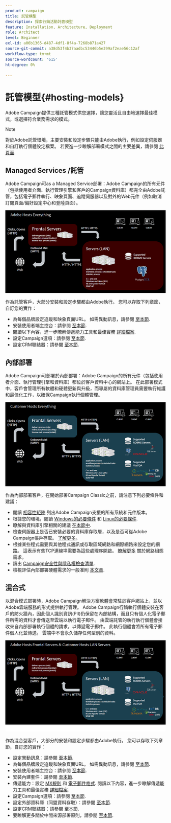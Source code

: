 ```yaml
---
product: campaign
title: 託管模型
description: 探索行銷活動託管模型
feature: Installation, Architecture, Deployment
role: Architect
level: Beginner
exl-id: a06b1365-d487-4df1-8f4a-7268b871a427
source-git-commit: a38d53f4b37aadbc53446b5e399af2eae56c12af
workflow-type: tm+mt
source-wordcount: '615'
ht-degree: 0%

---
```


# 託管模型{#hosting-models}



Adobe Campaign提供三種託管模式供您選擇，讓您靈活且自由地選擇最佳模式，或選擇符合業務需求的模式。

>[!NOTE]
>
>對於Adobe託管環境，主要安裝和設定步驟只能由Adobe執行，例如設定伺服器和自訂執行個體設定檔案。 若要進一步瞭解部署模式之間的主要差異，請參閱 [此頁面](../../installation/using/capability-matrix.md).

## Managed Services /託管

Adobe Campaign可as a Managed Service部署：Adobe Campaign的所有元件（包括使用者介面、執行管理引擎和客戶的Campaign資料庫）都完全由Adobe託管，包括電子郵件執行、映象頁面、追蹤伺服器以及對外的Web元件（例如取消訂閱頁面/偏好設定中心和登陸頁面）。

![](assets/deployment_hosted.png)

作為託管客戶，大部分安裝和設定步驟都由Adobe執行。 您可以存取下列章節，自訂您的實作：

* 為每個品牌設定追蹤和映象頁面URL。 如需異動訊息，請參閱 [至本節](../../message-center/using/additional-configurations.md#configuring-multibranding).
* 安裝使用者端主控台：請參閱 [至本節](../../installation/using/installing-the-client-console.md).
* 閱讀以下內容，進一步瞭解傳遞能力工具和最佳實務 [詳細檔案](../../delivery/using/about-deliverability.md).
* 設定Campaign選項：請參閱 [至本節](../../installation/using/configuring-campaign-options.md).
* 設定CRM聯結器：請參閱 [至本節](../../platform/using/crm-connectors.md).

## 內部部署

Adobe Campaign可部署於內部部署：Adobe Campaign的所有元件（包括使用者介面、執行管理引擎和資料庫）都位於客戶資料中心的網站上。 在此部署模式中，客戶會管理所有軟體和硬體更新與升級，而專屬的資料庫管理員需要執行維護和最佳化工作，以確保Campaign執行個體管理。

![](assets/deployment_onpremise.png)

作為內部部署客戶，在開始部署Campaign Classic之前，請注意下列必要條件和建議：

* 閱讀 [相容性矩陣](../../rn/using/compatibility-matrix.md) 列出Adobe Campaign支援的所有系統和元件版本。
* 根據您的環境，閱讀 [Windows的必要條件](../../installation/using/prerequisites-of-campaign-installation-in-windows.md) 和 [Linux的必要條件](../../installation/using/prerequisites-of-campaign-installation-in-linux.md).
* 瞭解與資料庫引擎相關的建議 [在本節中](../../installation/using/database.md).
* 檢查伺服器上是否已安裝必要的資料庫存取層，以及是否可從Adobe Campaign帳戶存取。 [了解更多](../../installation/using/application-server.md)。
* 根據某些程式需要與其他程式通訊或存取區域網路和網際網路來設定您的網路。 這表示有些TCP連線埠需要為這些處理序開啟。 [瞭解更多](../../installation/using/network-configuration.md) 關於網路組態需求。
* 讀出 [Campaign安全性與隱私權檢查清單](https://helpx.adobe.com/tw/campaign/kb/acc-security.html).
* 檢視評估內部部署硬體需求的一般准則 [本文章](https://helpx.adobe.com/tw/campaign/kb/hardware-sizing-guide.html).

## 混合式

以混合模式部署時，Adobe Campaign解決方案軟體會常駐於客戶網站上，並以Adobe雲端服務的形式提供執行管理。 Adobe Campaign行銷執行個體安裝在客戶的防火牆內，因此個人識別資訊(PII)仍保留在內部結構，而且只有個人化電子郵件所需的資料才會傳送至雲端以執行電子郵件。 由雲端託管的執行執行個體會接收來自內部部署執行個體的請求，以傳遞電子郵件。 此執行個體會將所有電子郵件個人化並傳送。 雲端中不會永久儲存任何型別的資料。

![](assets/deployment_hybrid.png)

作為混合型客戶，大部分的安裝和設定步驟都由Adobe執行。 您可以存取下列章節，自訂您的實作：

* 設定異動訊息：請參閱 [至本節](../../message-center/using/transactional-messaging-architecture.md).
* 為每個品牌設定追蹤和映象頁面URL。 如需異動訊息，請參閱 [至本節](../../message-center/using/additional-configurations.md#configuring-multibranding).
* 安裝使用者端主控台：請參閱 [至本節](../../installation/using/installing-the-client-console.md).
* 安裝內建套件：請參閱 [至本節](../../installation/using/installing-campaign-standard-packages.md).
* 傳遞能力：設定 [MX規則](../../installation/using/email-deliverability.md#mx-configuration) 和 [電子郵件格式](../../installation/using/email-deliverability.md#managing-email-formats). 閱讀以下內容，進一步瞭解傳遞能力工具和最佳實務 [詳細檔案](../../delivery/using/about-deliverability.md).
* 設定Campaign選項：請參閱 [至本節](../../installation/using/configuring-campaign-options.md).
* 設定外部資料庫（同盟資料存取）：請參閱 [至本節](../../installation/using/about-fda.md).
* 設定CRM聯結器：請參閱 [至本節](../../platform/using/crm-connectors.md).
* 要瞭解更多關於中間來源部署原則，請參閱 [至本節](../../installation/using/mid-sourcing-deployment.md).
